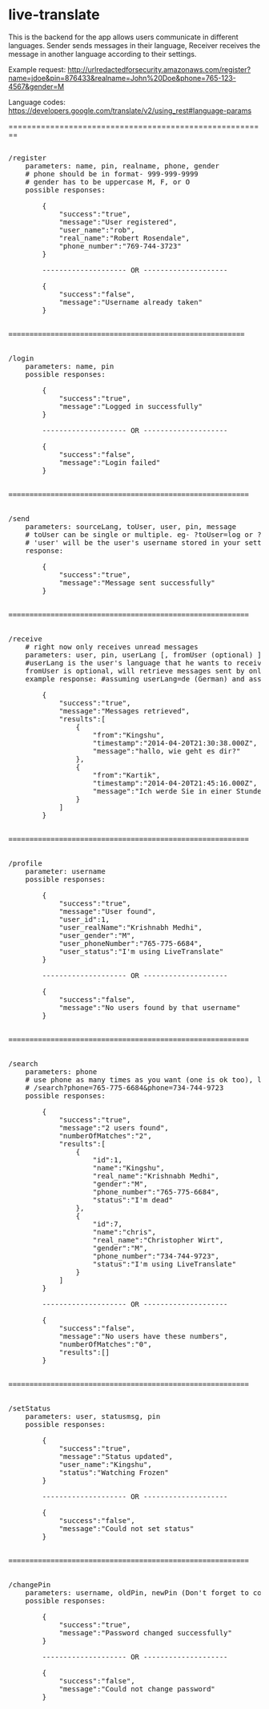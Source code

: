 live-translate
==============

This is the backend for the app allows users communicate in different languages. Sender sends messages in their language, Receiver receives the message in another language according to their settings.

Example request: http://urlredactedforsecurity.amazonaws.com/register?name=jdoe&pin=876433&realname=John%20Doe&phone=765-123-4567&gender=M

Language codes: https://developers.google.com/translate/v2/using_rest#language-params

========================================================
<pre>

/register
	parameters: name, pin, realname, phone, gender
	# phone should be in format- 999-999-9999 
	# gender has to be uppercase M, F, or O
	possible responses:

		{
			"success":"true",
			"message":"User registered",		
			"user_name":"rob",
			"real_name":"Robert Rosendale",
			"phone_number":"769-744-3723"
		}

		-------------------- OR --------------------
		
		{
			"success":"false",
			"message":"Username already taken"
		}


========================================================


/login
	parameters: name, pin
	possible responses:
	
		{
			"success":"true",
			"message":"Logged in successfully"
		}

		-------------------- OR --------------------
		
		{
			"success":"false",
			"message":"Login failed"
		}


=========================================================


/send
	parameters: sourceLang, toUser, user, pin, message
	# toUser can be single or multiple. eg- ?toUser=log or ?toUser=log&toUser=kmedhi&toUser=kartik
	# 'user' will be the user's username stored in your settings after login.
	response: 
	
		{
			"success":"true",
			"message":"Message sent successfully"
		}


=========================================================


/receive
	# right now only receives unread messages
	parameters: user, pin, userLang [, fromUser (optional) ]
	#userLang is the user's language that he wants to receive messages in.
	fromUser is optional, will retrieve messages sent by only the fromUser specified 
	example response: #assuming userLang=de (German) and assuming there are 2 unread messages.

		{
			"success":"true", 
			"message":"Messages retrieved",
			"results":[
				{
					"from":"Kingshu",
					"timestamp":"2014-04-20T21:30:38.000Z",
					"message":"hallo, wie geht es dir?"
				},
				{
					"from":"Kartik",
					"timestamp":"2014-04-20T21:45:16.000Z",
					"message":"Ich werde Sie in einer Stunde zu treffen"
				}
			]
		}
		

=========================================================


/profile
	parameter: username
	possible responses:

		{
			"success":"true",
			"message":"User found",
			"user_id":1,
			"user_realName":"Krishnabh Medhi",
			"user_gender":"M",
			"user_phoneNumber":"765-775-6684",
			"user_status":"I'm using LiveTranslate"
		}

		-------------------- OR --------------------
	
		{
			"success":"false",
			"message":"No users found by that username"
		}


=========================================================


/search
	parameters: phone
	# use phone as many times as you want (one is ok too), like-
	# /search?phone=765-775-6684&phone=734-744-9723
	possible responses:

		{
			"success":"true",
			"message":"2 users found",
			"numberOfMatches":"2",
			"results":[
				{
					"id":1,	
					"name":"Kingshu",
					"real_name":"Krishnabh Medhi",
					"gender":"M",
					"phone_number":"765-775-6684",
					"status":"I'm dead"
				},
				{
					"id":7,
					"name":"chris",
					"real_name":"Christopher Wirt",
					"gender":"M",
					"phone_number":"734-744-9723",
					"status":"I'm using LiveTranslate"
				}
			]
		}

		-------------------- OR --------------------
	
		{
			"success":"false",
			"message":"No users have these numbers",
			"numberOfMatches":"0",
			"results":[]
		}


=========================================================


/setStatus
	parameters: user, statusmsg, pin
	possible responses:

		{
			"success":"true",
			"message":"Status updated",
			"user_name":"Kingshu",
			"status":"Watching Frozen"
		}

		-------------------- OR --------------------

		{
			"success":"false",
			"message":"Could not set status"
		}


=========================================================


/changePin
	parameters: username, oldPin, newPin (Don't forget to confirm newPin twice on your side)
	possible responses:

		{
			"success":"true",
			"message":"Password changed successfully"
		}

		-------------------- OR --------------------

		{
			"success":"false",
			"message":"Could not change password"
		}

</pre>
